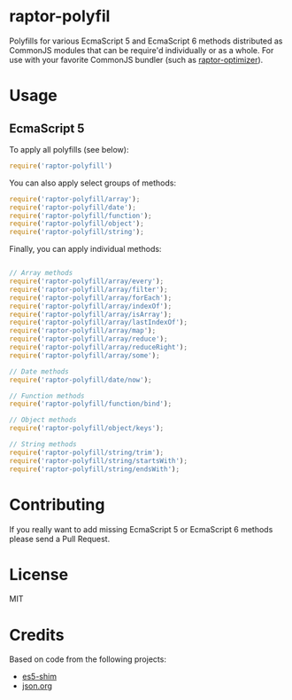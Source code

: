 raptor-polyfil
===========
Polyfills for various EcmaScript 5 and EcmaScript 6 methods distributed as CommonJS modules that can be require'd individually or as a whole. For use with your favorite CommonJS bundler (such as [raptor-optimizer](https://github.com/raptorjs3/raptor-optimizer)).

# Usage

## EcmaScript 5

To apply all polyfills (see below):

```javascript
require('raptor-polyfill')
```

You can also apply select groups of methods:

```javascript
require('raptor-polyfill/array');
require('raptor-polyfill/date');
require('raptor-polyfill/function');
require('raptor-polyfill/object');
require('raptor-polyfill/string');
```

Finally, you can apply individual methods:

```javascript

// Array methods
require('raptor-polyfill/array/every');
require('raptor-polyfill/array/filter');
require('raptor-polyfill/array/forEach');
require('raptor-polyfill/array/indexOf');
require('raptor-polyfill/array/isArray');
require('raptor-polyfill/array/lastIndexOf');
require('raptor-polyfill/array/map');
require('raptor-polyfill/array/reduce');
require('raptor-polyfill/array/reduceRight');
require('raptor-polyfill/array/some');

// Date methods
require('raptor-polyfill/date/now');

// Function methods
require('raptor-polyfill/function/bind');

// Object methods
require('raptor-polyfill/object/keys');

// String methods
require('raptor-polyfill/string/trim');
require('raptor-polyfill/string/startsWith');
require('raptor-polyfill/string/endsWith');
```
# Contributing

If you really want to add missing EcmaScript 5 or EcmaScript 6 methods please send a Pull Request.

# License

MIT

# Credits

Based on code from the following projects:

* [es5-shim](https://github.com/es-shims/es5-shim)
* [json.org](http://www.json.org/)


